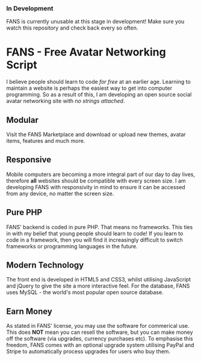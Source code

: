 ### In Development
FANS is currently unusable at this stage in development! Make sure you watch this repository and check back every so often.

# FANS - Free Avatar Networking Script

I believe people should learn to code *for free* at an earlier age. Learning to maintain a website is perhaps the easiest way to get into computer programming. So as a result of this, I am developing an open source social avatar networking site with *no strings attached*.

## Modular

Visit the FANS Marketplace and download or upload new themes, avatar items, features and much more.

## Responsive

Mobile computers are becoming a more integral part of our day to day lives, therefore **all** websites should be compatible with every screen size. I am developing FANS with responsivity in mind to ensure it can be accessed from any device, no matter the screen size.

## Pure PHP

FANS' backend is coded in pure PHP. That means no frameworks. This ties in with my belief that young people should learn to code! If you learn to code in a framework, then you will find it increasingly difficult to switch frameworks or programming languages in the future.

## Modern Technology

The front end is developed in HTML5 and CSS3, whilst utilising JavaScript and jQuery to give the site a more interactive feel. For the database, FANS uses MySQL - the world's most popular open source database. 

## Earn Money

As stated in FANS' license, you may use the software for commerical use. This does **NOT** mean you can resell the software, but you can make money off the software (via upgrades, currency purchases etc). To emphasise this freedom, FANS comes with an optional upgrade system utilising PayPal and Stripe to automatically process upgrades for users who buy them.
